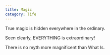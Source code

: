 ```yaml
---
title: Magic
category: life
---
```


True magic
is hidden
everywhere
in the ordinary.

Seen clearly,
EVERYTHING
is extraordinary!

There is no myth
more magnificent
than What Is.
